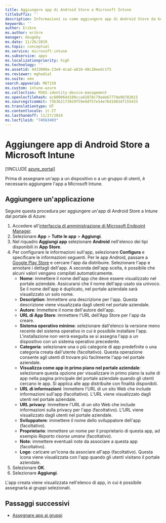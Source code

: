 ```yaml
---
title: Aggiungere app di Android Store a Microsoft Intune
titleSuffix: ''
description: Informazioni su come aggiungere app di Android Store da Google Play Store a Microsoft Intune.
keywords: ''
author: Erikre
ms.author: erikre
manager: dougeby
ms.date: 11/26/2019
ms.topic: conceptual
ms.service: microsoft-intune
ms.subservice: apps
ms.localizationpriority: high
ms.technology: ''
ms.assetid: 4433000a-23e9-4cad-a818-48c28eedc1f5
ms.reviewer: mghadial
ms.suite: ems
search.appverid: MET150
ms.custom: intune-azure
ms.collection: M365-identity-device-management
ms.openlocfilehash: ec800064d109cca42878c79ade6777de9b782015
ms.sourcegitcommit: 73b362173929f59e9df57e54e76d19834f155433
ms.translationtype: HT
ms.contentlocale: it-IT
ms.lasthandoff: 11/27/2019
ms.locfileid: "74563493"
---
```

# <a name="add-android-store-apps-to-microsoft-intune"></a>Aggiungere app di Android Store a Microsoft Intune

[!INCLUDE [azure_portal](../includes/azure_portal.md)]

Prima di assegnare un'app a un dispositivo o a un gruppo di utenti, è necessario aggiungere l'app a Microsoft Intune. 

## <a name="add-an-app"></a>Aggiungere un'applicazione

Seguire questa procedura per aggiungere un'app di Android Store a Intune dal portale di Azure:

1. Accedere all'[interfaccia di amministrazione di Microsoft Endpoint Manager](https://go.microsoft.com/fwlink/?linkid=2109431).
2. Selezionare **App** > **Tutte le app** > **Aggiungi**.
3. Nel riquadro **Aggiungi app** selezionare **Android** nell'elenco dei tipi disponibili in **App Store**.
4. Per configurare le informazioni sull'app, selezionare **Configura** e specificare le informazioni seguenti. Per le app Android, passare a [Google Play Store](https://play.google.com/store) e cercare l'app da distribuire. Selezionare l'app e annotare i dettagli dell'app. A seconda dell'app scelta, è possibile che alcuni valori vengano compilati automaticamente.
    - **Nome**: immettere il nome dell'app che deve essere visualizzato nel portale aziendale. Assicurarsi che il nome dell'app usato sia univoco. Se il nome dell'app è duplicato, nel portale aziendale sarà visualizzato un solo nome.
    - **Description**: Immettere una descrizione per l'app. Questa descrizione viene visualizzata dagli utenti nel portale aziendale.
    - **Autore**: Immettere il nome dell'autore dell'app.
    - **URL di App Store**: immettere l'URL dell'App Store per l'app da creare.
    - **Sistema operativo minimo**: selezionare dall'elenco la versione meno recente del sistema operativo in cui è possibile installare l'app. L'installazione non verrà eseguita se si assegna l'app a un dispositivo con un sistema operativo precedente.
    - **Categoria**: selezionare una o più categorie di app predefinite o una categoria creata dall'utente (facoltativo). Questa operazione consente agli utenti di trovare più facilmente l'app nel portale aziendale.
    - **Visualizza come app in primo piano nel portale aziendale**: selezionare questa opzione per visualizzare in primo piano la suite di app nella pagina principale del portale aziendale quando gli utenti cercano le app. Si applica alle app distribuite con finalità disponibili.
    - **URL di informazioni**: Immettere l'URL di un sito Web che include informazioni sull'app (facoltativo). L'URL viene visualizzato dagli utenti nel portale aziendale.
    - **URL privacy**: Immettere l'URL di un sito Web che include informazioni sulla privacy per l'app (facoltativo). L'URL viene visualizzato dagli utenti nel portale aziendale.
    - **Sviluppatore**: immettere il nome dello sviluppatore dell'app (facoltativo).
    - **Proprietario**: immettere un nome per il proprietario di questa app, ad esempio *Reparto risorse umane* (facoltativo).
    - **Note**: immettere eventuali note da associare a questa app (facoltativo).
    - **Logo**: caricare un'icona da associare all'app (facoltativo). Questa icona viene visualizzata con l'app quando gli utenti visitano il portale aziendale.
5. Selezionare **OK**.
6. Selezionare **Aggiungi**.

L'app creata viene visualizzata nell'elenco di app, in cui è possibile assegnarla ai gruppi selezionati. 

## <a name="next-steps"></a>Passaggi successivi

- [Assegnare app ai gruppi](apps-deploy.md)
